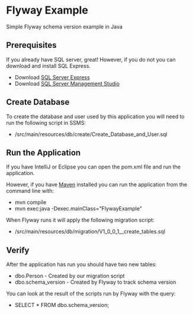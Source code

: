 # Flyway Example
Simple Flyway schema version example in Java


## Prerequisites
If you already have SQL server, great! However, if you do not you can download and install SQL Express.

* Download [SQL Server Express](https://www.microsoft.com/en-us/sql-server/sql-server-downloads)
* Download [SQL Server Management Studio](https://docs.microsoft.com/en-us/sql/ssms/download-sql-server-management-studio-ssms?view=sql-server-ver15)

## Create Database
To create the database and user used by this application you will need to run the following script in SSMS:

* /src/main/resources/db/create/Create_Database_and_User.sql

## Run the Application
If you have IntelliJ or Eclipse you can open the pom.xml file and run the application.

However, if you have [Maven](https://maven.apache.org/download.cgi) installed you can run the application from the command line with:
* mvn compile
* mvn exec:java -Dexec.mainClass="FlywayExample"

When Flyway runs it will apply the following migration script:

* /src/main/resources/db/migration/V1_0_0_1__create_tables.sql

## Verify
After the application has run you should have two new tables:

* dbo.Person - Created by our migration script
* dbo.schema_version - Created by Flyway to track schema version

You can look at the result of the scripts run by Flyway with the query:

* SELECT * FROM dbo.schema_version;
